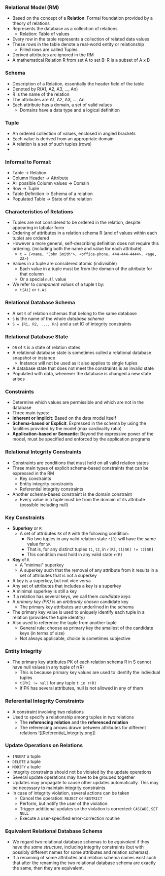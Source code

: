 ### Relational Model (RM)
 - Based on the concept of a **Relation**: Formal foundation provided by a theory of relations
 - Represents the database as a collection of relations
	 - Relation: Table of values
 - Every row in the table represents a collection of related data values
 - These rows in the table denote a real-world entity or relationship
	 - Filled rows are called Tuples
 - Derived attributes are ignored in the RM
 - A mathematical Relation R from set A to set B: R is a subset of A x B

### Schema
 - Description of a Relation, essentially the header field of the table
 - Denoted by R(A1, A2, A3, ..., An)
 - R is the name of the relation
 - The attributes are A1, A2, A3, ..., An
 - Each attribute has a domain, a set of valid values
	 - Domains have a data type and a logical definition

### Tuple
 - An ordered collection of values, enclosed in angled brackets
 - Each value is derived from an appropriate domain
 - A relation is a set of such tuples (rows)
-

### Informal to Formal:
 - Table -> Relation
 - Column Header -> Attribute
 - All possible Column values -> Domain
 - Row -> Tuple
 - Table Definition -> Schema of a relation
 - Populated Table -> State of the relation

### Characteristics of Relations
  - Tuples are not considered to be ordered in the relation, despite appearing in tabular form
  - Ordering of attributes in a relation schema R (and of values within each tuple) are ordered
  - However a more general, self-describing definition does not require this ordering. (including both the name and value for each attribute)
	  - `t = {<name, "John Smith">, <office-phone, 444-444-4444>, <age, 22>}`
  - Values in a tuple are considered atomic (indivisible)
	  - Each value in a tuple must be from the domain of the attribute for that column
	  - Or a special `null` value
  - We refer to *component values* of a tuple t by:
	  - `t[Ai]` or `t.Ai`

### Relational Database Schema
 - A set `S` of relation schemas that belong to the same database
 - `S` is the name of the whole *database schema*
 - `S = {R1, R2, ..., Rn}` and a set IC of integrity constraints

### Relational Database State
 - `DB` of `S` is a state of relation states
 - A relational database state is sometimes called a relational database snapshot or instance
	 - Instance will not be used as it also applies to single tuples
 - A database state that does not meet the constraints is an invalid state
 - Populated with data, whenever the database is changed a new state arises

### Constraints
 - Determine which values are permissible and which are not in the database
 - Three main types:
 - **Inherent or Implicit**: Based on the data model itself
 - **Schema-based or Explicit**: Expressed in the schema by using the facilities provided by the model (max cardinality ratio)
 - **Application-based or Semantic**: Beyond the expressive power of the model, must be specified and enforced by the application programs

### Relational Integrity Constraints
 - Constraints are conditions that must hold on all valid relation states
 - Three main types of explicit schema-based constraints that can be expressed in the RM
	 - Key constraints
	 - Entity integrity constraints
	 - Referential integrity constraints
 - Another schema-based constraint is the domain constraint
	 - Every value in a tuple must be from the domain of its attribute (possible including null)

### Key Constraints
 - **Superkey** or `R`:
	 - A set of attributes `SK` of `R` with the following condition:
		 - No two tuples in any valid relation state `r(R)` will have the same value for `SK`
		 - That is, for any distinct tuples `t1`, `t2`, in `r(R)`, `t1[SK] != t2[SK]`
		 - This condition must hold in any valid state `r(R)`
 - **Key** of `R`
	 - A "minimal" superkey
	 - A superkey such that the removal of any attribute from it results in a set of attributes that is not a superkey
 - A key is a superkey, but not vice versa
 - Any set of attributes that includes a key is a superkey
 - A minimal superkey is still a key
 - If a relation has several keys, we call them *candidate keys*
 - A *primary key (PK)* is an *arbitrarily chosen* candidate key
	 - The primary key attributes are underlined in the schema
 - The primary key value is used to uniquely identify each tuple in a relation (provides the tuple identity)
 - Also used to reference the tuple from another tuple
	 - General rule: choose as primary key the smallest of the candidate keys (in terms of size)
	 - Not always applicable, choice is sometimes subjective

### Entity Integrity
 - The primary key attributes PK of each relation schema R in S cannot have null values in any tuple of r(R)
	 - This is because primary key values are used to identify the individual tuples
	 - `t[PK] != null` for any tuple `t in r(R)`
	 - if PK has several attributes, null is not allowed in any of them

### Referential Integrity Constraints
 - A constraint involving two relations
 - Used to specify a relationship among tuples in two relations
	 - The **referencing relation** and the **referenced relation**
	 - The referencing arrows drawn between attributes for different relations
![[Referential_Integrity.png]]

### Update Operations on Relations
 - `INSERT` a tuple
 - `DELETE` a tuple
 - `MODIFY` a tuple
 - Integrity constraints should not be violated by the update operations
 - Several update operations may have to be grouped together
 - Updates may propagate to cause other updates automatically. This may be necessary to maintain integrity constraints
 - In case of integrity violation, several actions can be taken
	 - Cancel the operation: `REJECT` or `RESTRICT`
	 - Perform, but notify the user of the violation
	 - Trigger additional updates so the violation is corrected: `CASCADE`, `SET NULL`
	 - Execute a user-specified error-correction routine

### Equivalent Relational Database Schema
 - We regard two relational database schemas to be *equivalent* if they have the *same structure*, including integrity constraints (but with possibly different names for some attributes and relation schemas).
 - If a renaming of some attributes and relation schema names exist such that after the renaming the two relational database schema are exactly the same, then they are equivalent.

